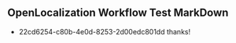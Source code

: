 ## OpenLocalization Workflow Test MarkDown
* 22cd6254-c80b-4e0d-8253-2d00edc801dd thanks!

<!--HONumber=Jul16_HO5-->


